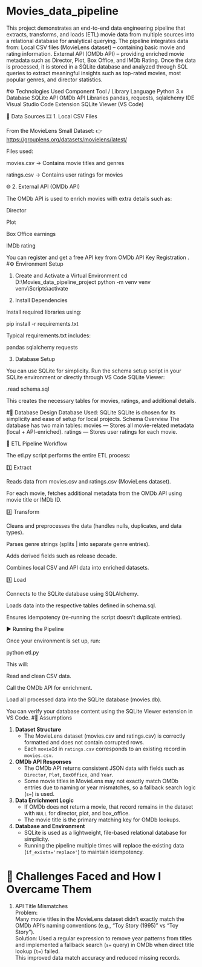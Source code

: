 # Movies_data_pipeline
This project demonstrates an end-to-end data engineering pipeline that extracts, transforms, and loads (ETL) movie data from multiple sources into a relational database for analytical querying.
The pipeline integrates data from:
Local CSV files (MovieLens dataset) – containing basic movie and rating information.
External API (OMDb API) – providing enriched movie metadata such as Director, Plot, Box Office, and IMDb Rating.
Once the data is processed, it is stored in a SQLite database and analyzed through SQL queries to extract meaningful insights such as top-rated movies, most popular genres, and director statistics.

#⚙️ Technologies Used
Component       	Tool / Library
Language        	Python 3.x
Database        	SQLite
API             	OMDb API
Libraries	        pandas, requests, sqlalchemy
IDE	              Visual Studio Code
Extension       	SQLite Viewer (VS Code)

🧩 Data Sources
🎞 1. Local CSV Files

From the MovieLens Small Dataset:
👉 https://grouplens.org/datasets/movielens/latest/

Files used:

movies.csv → Contains movie titles and genres

ratings.csv → Contains user ratings for movies

🌐 2. External API (OMDb API)

The OMDb API
 is used to enrich movies with extra details such as:

Director

Plot

Box Office earnings

IMDb rating

You can register and get a free API key from OMDb API Key Registration
.
#⚙️ Environment Setup

1. Create and Activate a Virtual Environment
cd D:\Movies_data_pipeline_project
python -m venv venv
venv\Scripts\activate

2. Install Dependencies

Install required libraries using:

pip install -r requirements.txt


Typical requirements.txt includes:

pandas
sqlalchemy
requests

3. Database Setup

You can use SQLite for simplicity.
Run the schema setup script in your SQLite environment or directly through VS Code SQLite Viewer:

.read schema.sql


This creates the necessary tables for movies, ratings, and additional details.

#🧱 Database Design
Database Used: SQLite
SQLite is chosen for its simplicity and ease of setup for local projects.
Schema Overview
The database has two main tables:
movies — Stores all movie-related metadata (local + API-enriched).
ratings — Stores user ratings for each movie.

🔄 ETL Pipeline Workflow

The etl.py script performs the entire ETL process:

1️⃣ Extract

Reads data from movies.csv and ratings.csv (MovieLens dataset).

For each movie, fetches additional metadata from the OMDb API using movie title or IMDb ID.

2️⃣ Transform

Cleans and preprocesses the data (handles nulls, duplicates, and data types).

Parses genre strings (splits | into separate genre entries).

Adds derived fields such as release decade.

Combines local CSV and API data into enriched datasets.

3️⃣ Load

Connects to the SQLite database using SQLAlchemy.

Loads data into the respective tables defined in schema.sql.

Ensures idempotency (re-running the script doesn’t duplicate entries).

▶️ Running the Pipeline

Once your environment is set up, run:

python etl.py


This will:

Read and clean CSV data.

Call the OMDb API for enrichment.

Load all processed data into the SQLite database (movies.db).

You can verify your database content using the SQLite Viewer extension in VS Code.
#🧩 Assumptions
1. **Dataset Structure**  
   - The MovieLens dataset (movies.csv and ratings.csv) is correctly formatted and does not contain corrupted rows.
   - Each `movieId` in `ratings.csv` corresponds to an existing record in `movies.csv`.
2. **OMDb API Responses**  
   - The OMDb API returns consistent JSON data with fields such as `Director`, `Plot`, `BoxOffice`, and `Year`.
   - Some movie titles in MovieLens may not exactly match OMDb entries due to naming or year mismatches, so a fallback search logic (`s=`) is used.
3. **Data Enrichment Logic**  
   - If OMDb does not return a movie, that record remains in the dataset with `NULL` for director, plot, and box_office.
   - The movie title is the primary matching key for OMDb lookups.
4. **Database and Environment**  
   - SQLite is used as a lightweight, file-based relational database for simplicity.
   - Running the pipeline multiple times will replace the existing data (`if_exists='replace'`) to maintain idempotency.
  
# 🚧 Challenges Faced and How I Overcame Them
1. API Title Mismatches  
Problem:  
Many movie titles in the MovieLens dataset didn’t exactly match the OMDb API’s naming conventions (e.g., “Toy Story (1995)” vs “Toy Story”).  
Solution:
Used a regular expression to remove year patterns from titles and implemented a fallback search (`s=` query) in OMDb when direct title lookup (`t=`) failed.  
This improved data match accuracy and reduced missing records.

